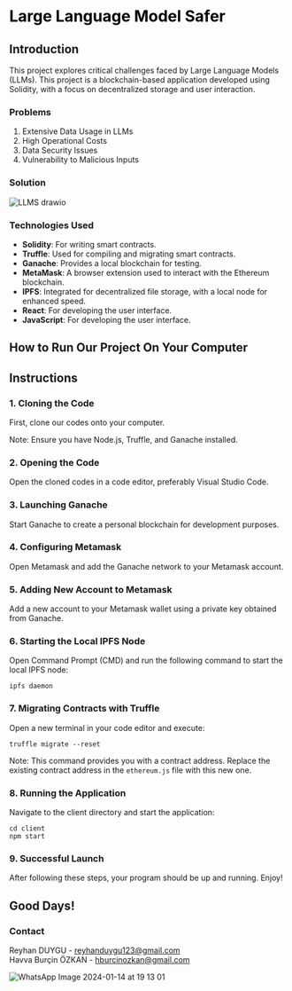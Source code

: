 # <font color="BLACK">Large Language Model Safer  </font>

## Introduction
This project explores critical challenges faced by Large Language Models (LLMs). This project is a blockchain-based application developed using Solidity, with a focus on decentralized storage and user interaction. 


### Problems
1. Extensive Data Usage in LLMs
2. High Operational Costs
3. Data Security Issues
4. Vulnerability to Malicious Inputs

### Solution
 
![LLMS drawio](https://github.com/missreyyo/LLMS-CENG3550-/assets/88316928/9e593615-fca4-45b2-a6b9-34f03ac51ab8)


### Technologies Used
- **Solidity**: For writing smart contracts.
- **Truffle**: Used for compiling and migrating smart contracts.
- **Ganache**: Provides a local blockchain for testing.
- **MetaMask**: A browser extension used to interact with the Ethereum blockchain.
- **IPFS**: Integrated for decentralized file storage, with a local node for enhanced speed.
- **React**: For developing the user interface.
- **JavaScript**: For developing the user interface.

## How to Run Our Project On Your Computer

## Instructions

### 1. Cloning the Code
First, clone our codes onto your computer.

Note: Ensure you have Node.js, Truffle, and Ganache installed.

### 2. Opening the Code
Open the cloned codes in a code editor, preferably Visual Studio Code.

### 3. Launching Ganache
Start Ganache to create a personal blockchain for development purposes.

### 4. Configuring Metamask
Open Metamask and add the Ganache network to your Metamask account.

### 5. Adding New Account to Metamask
Add a new account to your Metamask wallet using a private key obtained from Ganache.

### 6. Starting the Local IPFS Node
Open Command Prompt (CMD) and run the following command to start the local IPFS node:
```
ipfs daemon
```

### 7. Migrating Contracts with Truffle
Open a new terminal in your code editor and execute:
```
truffle migrate --reset
```
Note: This command provides you with a contract address. Replace the existing contract address in the `ethereum.js` file with this new one.

### 8. Running the Application
Navigate to the client directory and start the application:
```
cd client
npm start
```

### 9. Successful Launch
After following these steps, your program should be up and running. Enjoy!

## Good Days!




### Contact
Reyhan DUYGU - reyhanduygu123@gmail.com    
Havva Burçin ÖZKAN - hburcinozkan@gmail.com

![WhatsApp Image 2024-01-14 at 19 13 01](https://github.com/missreyyo/LLMS-CENG3550-/assets/105969774/4457b33c-07fc-438c-8351-88f79aaf048a)
